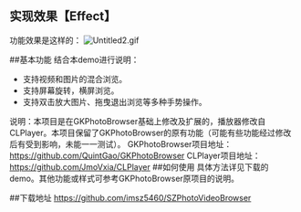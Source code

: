
## 实现效果【Effect】

功能效果是这样的：
![Untitled2.gif](https://upload-images.jianshu.io/upload_images/4320229-c856db42b18d8045.gif?imageMogr2/auto-orient/strip)


##基本功能
结合本demo进行说明：
 *  支持视频和图片的混合浏览。
 *  支持屏幕旋转，横屏浏览。
 *  支持双击放大图片、拖曳退出浏览等多种手势操作。

 说明：本项目是在GKPhotoBrowser基础上修改及扩展的，播放器修改自CLPlayer。本项目保留了GKPhotoBrowser的原有功能（可能有些功能经过修改后有受到影响，未能一一测试）。
GKPhotoBrowser项目地址：https://github.com/QuintGao/GKPhotoBrowser
CLPlayer项目地址：https://github.com/JmoVxia/CLPlayer
##如何使用
具体方法详见下载的demo。其他功能或样式可参考GKPhotoBrowser原项目的说明。

##下载地址
https://github.com/imsz5460/SZPhotoVideoBrowser

